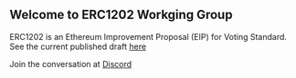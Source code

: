 ## Welcome to ERC1202 Workging Group

ERC1202 is an Ethereum Improvement Proposal (EIP) for Voting Standard. See the current published draft [here](https://eips.ethereum.org/EIPS/eip-1202)

Join the conversation at [Discord](https://discord.gg/qnaJKx5cNG)
